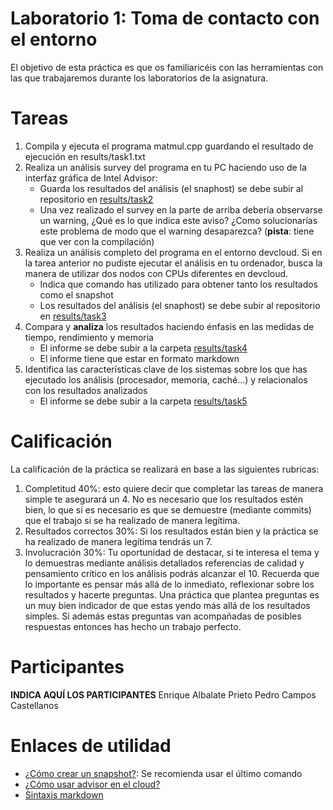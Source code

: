 # Laboratorio 1: Toma de contacto con el entorno
El objetivo de esta práctica es que os familiaricéis con las herramientas con las que trabajaremos durante los laboratorios
de la asignatura.

# Tareas
1. Compila y ejecuta el programa matmul.cpp guardando el resultado de ejecución en results/task1.txt
2. Realiza un análisis survey del programa en tu PC haciendo uso de la interfaz gráfica de Intel Advisor:
    * Guarda los resultados del análisis (el snaphost) se debe subir al repositorio en [results/task2](results/task2)
    * Una vez realizado el survey en la parte de arriba debería observarse un warning, ¿Qué es lo que indica
      este aviso? ¿Como solucionarías este problema de modo que el warning desaparezca? 
      (**pista**: tiene que ver con la compilación)
3. Realiza un análisis completo del programa en el entorno devcloud. Si en la tarea anterior
   no pudiste ejecutar el análisis en tu ordenador, busca la manera de utilizar dos nodos con CPUs diferentes en devcloud.
    * Indica que comando has utilizado para obtener tanto los resultados como el snapshot
    * Los resultados del análisis (el snaphost) se debe subir al repositorio en [results/task3](results/task3)
4. Compara y **analiza** los resultados haciendo énfasis en las medidas de tiempo, rendimiento y memoria
    * El informe se debe subir a la carpeta [results/task4](results/task4)
    * El informe tiene que estar en formato markdown
5. Identifica las características clave de los sistemas sobre los que has ejecutado los análisis (procesador, memoria, caché...)
y relacionalos con los resultados analizados
    * El informe se debe subir a la carpeta [results/task5](results/task5)

# Calificación
La calificación de la práctica se realizará en base a las siguientes rubricas:
1. Completitud 40%: esto quiere decir que completar las tareas de manera simple te asegurará un 4. No es necesario
que los resultados estén bien, lo que sí es necesario es que se demuestre (mediante commits) que el trabajo si se ha realizado
de manera legítima.
2. Resultados correctos 30%: Si los resultados están bien y la práctica se ha realizado de manera legítima tendrás un 7.
3. Involucración 30%: Tu oportunidad de destacar, si te interesa el tema y lo demuestras mediante análisis detallados
referencias de calidad y pensamiento crítico en los análisis podrás alcanzar el 10. Recuerda que lo importante es pensar
más allá de lo inmediato, reflexionar sobre los resultados y hacerte preguntas. Una práctica que plantea preguntas es
un muy bien indicador de que estas yendo más allá de los resultados simples. Si además estas preguntas van
acompañadas de posibles respuestas entonces has hecho un trabajo perfecto.

# Participantes
**INDICA AQUÍ LOS PARTICIPANTES**
Enrique Albalate Prieto
Pedro Campos Castellanos

# Enlaces de utilidad
- [¿Cómo crear un snapshot?](https://www.intel.com/content/www/us/en/develop/documentation/advisor-user-guide/top/command-line-interface/advisor-command-line-interface-reference/advisor-command-action-reference/snapshot.html): Se recomienda usar el último comando
- [¿Cómo usar advisor en el cloud?](https://www.intel.com/content/www/us/en/develop/documentation/advisor-user-guide/top/command-line-interface/advisor-command-line-interface-reference.html)
- [Sintaxis markdown](https://guides.github.com/features/mastering-markdown/)
